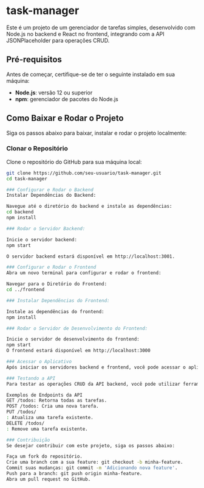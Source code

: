 # task-manager


Este é um projeto de um gerenciador de tarefas simples, desenvolvido com Node.js no backend e React no frontend, integrando com a API JSONPlaceholder para operações CRUD.

## Pré-requisitos

Antes de começar, certifique-se de ter o seguinte instalado em sua máquina:

- **Node.js**: versão 12 ou superior
- **npm**: gerenciador de pacotes do Node.js

## Como Baixar e Rodar o Projeto

Siga os passos abaixo para baixar, instalar e rodar o projeto localmente:

### Clonar o Repositório

Clone o repositório do GitHub para sua máquina local:

```bash
git clone https://github.com/seu-usuario/task-manager.git
cd task-manager

### Configurar e Rodar o Backend
Instalar Dependências do Backend:

Navegue até o diretório do backend e instale as dependências:
cd backend
npm install

### Rodar o Servidor Backend:

Inicie o servidor backend:
npm start

O servidor backend estará disponível em http://localhost:3001.

### Configurar e Rodar o Frontend
Abra um novo terminal para configurar e rodar o frontend:

Navegar para o Diretório do Frontend:
cd ../frontend

### Instalar Dependências do Frontend:

Instale as dependências do frontend:
npm install

### Rodar o Servidor de Desenvolvimento do Frontend:

Inicie o servidor de desenvolvimento do frontend:
npm start
O frontend estará disponível em http://localhost:3000

### Acessar o Aplicativo
Após iniciar os servidores backend e frontend, você pode acessar o aplicativo Task Manager em seu navegador utilizando o endereço http://localhost:3000.

### Testando a API
Para testar as operações CRUD da API backend, você pode utilizar ferramentas como Postman ou simplesmente realizar requisições HTTP diretamente.

Exemplos de Endpoints da API
GET /todos: Retorna todas as tarefas.
POST /todos: Cria uma nova tarefa.
PUT /todos/
: Atualiza uma tarefa existente.
DELETE /todos/
: Remove uma tarefa existente.

### Contribuição
Se desejar contribuir com este projeto, siga os passos abaixo:

Faça um fork do repositório.
Crie uma branch com a sua feature: git checkout -b minha-feature.
Commit suas mudanças: git commit -m 'Adicionando nova feature'.
Push para a branch: git push origin minha-feature.
Abra um pull request no GitHub.
